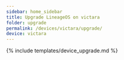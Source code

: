 ```yaml
---
sidebar: home_sidebar
title: Upgrade LineageOS on victara
folder: upgrade
permalink: /devices/victara/upgrade/
device: victara
---
```

{% include templates/device_upgrade.md %}
